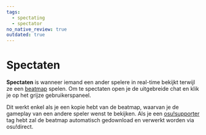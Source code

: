 ```yaml
---
tags:
  - spectating
  - spectator
no_native_review: true
outdated: true
---
```


# Spectaten

**Spectaten** is wanneer iemand een ander spelere in real-time bekijkt terwijl ze een [beatmap](/wiki/Beatmap) spelen. Om te spectaten open je de uitgebreide chat en klik je op het grijze gebruikerspaneel.

Dit werkt enkel als je een kopie hebt van de beatmap, waarvan je de gameplay van een andere speler wenst te bekijken. Als je een [osu!supporter](/wiki/osu!supporter) tag hebt zal de beatmap automatisch gedownload en verwerkt worden via osu!direct.
